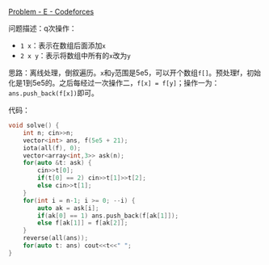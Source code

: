 [Problem - E - Codeforces](https://codeforces.com/contest/1620/problem/E)

问题描述：q次操作：

- `1 x`：表示在数组后面添加`x`
- `2 x y`：表示将数组中所有的`x`改为`y`

思路：离线处理，倒叙遍历。`x`和`y`范围是5e5，可以开个数组`f[]`。预处理f，初始化是1到5e5的。之后每经过一次操作二，`f[x] = f[y]`；操作一为：`ans.push_back(f[x])`即可。

代码：

```cpp
void solve() {
    int n; cin>>n;
    vector<int> ans, f(5e5 + 21);
    iota(all(f), 0);
    vector<array<int,3>> ask(n);
    for(auto &t: ask) {
        cin>>t[0];
        if(t[0] == 2) cin>>t[1]>>t[2];
        else cin>>t[1];
    }
    for(int i = n-1; i >= 0; --i) {
        auto ak = ask[i];
        if(ak[0] == 1) ans.push_back(f[ak[1]]);
        else f[ak[1]] = f[ak[2]];
    }
    reverse(all(ans));
    for(auto t: ans) cout<<t<<" ";
}
```

